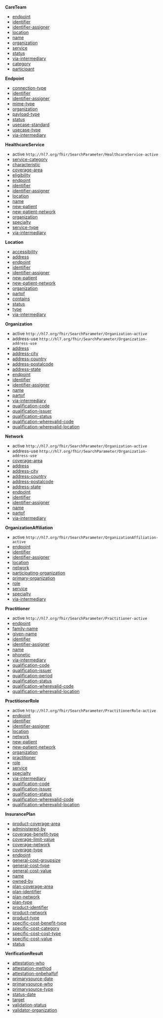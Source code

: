 
**CareTeam**

- [endpoint](SearchParameter-careteam-endpoint.html)
- [identifier](SearchParameter-careteam-identifier.html)
- [identifier-assigner](SearchParameter-careteam-identifier-assigner.html)
- [location](SearchParameter-careteam-location.html)
- [name](SearchParameter-careteam-name.html)
- [organization](SearchParameter-careteam-organization.html)
- [service](SearchParameter-careteam-service.html)
- [status](SearchParameter-careteam-status.html)
- [via-intermediary](SearchParameter-careteam-via-intermediary.html)
- [category](SearchParameter-careteam-category.html)
- [participant](SearchParameter-careteam-participant.html)

**Endpoint**

- [connection-type](SearchParameter-endpoint-connection-type.html)
- [identifier](SearchParameter-endpoint-identifier.html)
- [identifier-assigner](SearchParameter-endpoint-identifier-assigner.html)
- [mime-type](SearchParameter-endpoint-mime-type.html)
- [organization](SearchParameter-endpoint-organization.html)
- [payload-type](SearchParameter-endpoint-payload-type.html)
- [status](SearchParameter-endpoint-status.html)
- [usecase-standard](SearchParameter-endpoint-usecase-standard.html)
- [usecase-type](SearchParameter-endpoint-usecase-type.html)
- [via-intermediary](SearchParameter-endpoint-via-intermediary.html)

**HealthcareService**

- active `http://hl7.org/fhir/SearchParameter/HealthcareService-active`
- [service-category](SearchParameter-healthcareservice-service-category.html)
- [characteristic](SearchParameter-healthcareservice-characteristic.html)
- [coverage-area](SearchParameter-healthcareservice-coverage-area.html)
- [eligibility](SearchParameter-healthcareservice-eligibility.html)
- [endpoint](SearchParameter-healthcareservice-endpoint.html)
- [identifier](SearchParameter-healthcareservice-identifier.html)
- [identifier-assigner](SearchParameter-healthcareservice-identifier-assigner.html)
- [location](SearchParameter-healthcareservice-location.html)
- [name](SearchParameter-healthcareservice-name.html)
- [new-patient](SearchParameter-healthcareservice-new-patient.html)
- [new-patient-network](SearchParameter-healthcareservice-new-patient-network.html)
- [organization](SearchParameter-healthcareservice-organization.html)
- [specialty](SearchParameter-healthcareservice-specialty.html)
- [service-type](SearchParameter-healthcareservice-service-type.html)
- [via-intermediary](SearchParameter-healthcareservice-via-intermediary.html)

**Location**

- [accessibility](SearchParameter-location-accessibility.html)
- [address](SearchParameter-location-address.html)
- [endpoint](SearchParameter-location-endpoint.html)
- [identifier](SearchParameter-location-identifier.html)
- [identifier-assigner](SearchParameter-location-identifier-assigner.html)
- [new-patient](SearchParameter-location-new-patient.html)
- [new-patient-network](SearchParameter-location-new-patient-network.html)
- [organization](SearchParameter-location-organization.html)
- [partof](SearchParameter-location-partof.html)
- [contains](SearchParameter-location-contains.html)
- [status](SearchParameter-location-status.html)
- [type](SearchParameter-location-type.html)
- [via-intermediary](SearchParameter-location-via-intermediary.html)

**Organization**

- active `http://hl7.org/fhir/SearchParameter/Organization-active`
- address-use `http://hl7.org/fhir/SearchParameter/Organization-address-use`
- [address](SearchParameter-organization-address.html)
- [address-city](SearchParameter-organization-address-city.html)
- [address-country](SearchParameter-organization-address-country.html)
- [address-postalcode](SearchParameter-organization-address-postalcode.html)
- [address-state](SearchParameter-organization-address-state.html)
- [endpoint](SearchParameter-organization-endpoint.html)
- [identifier](SearchParameter-organization-identifier.html)
- [identifier-assigner](SearchParameter-organization-identifier-assigner.html)
- [name](SearchParameter-organization-name.html)
- [partof](SearchParameter-organization-partof.html)
- [via-intermediary](SearchParameter-organization-via-intermediary.html)
- [qualification-code](SearchParameter-organization-qualification-code.html)
- [qualification-issuer](SearchParameter-organization-qualification-issuer.html)
- [qualification-status](SearchParameter-organization-qualification-status.html)
- [qualification-wherevalid-code](SearchParameter-organization-qualification-wherevalid-code.html)
- [qualification-wherevalid-location](SearchParameter-organization-qualification-wherevalid-location.html)

**Network**

- active `http://hl7.org/fhir/SearchParameter/Organization-active`
- address-use `http://hl7.org/fhir/SearchParameter/Organization-address-use`
- [coverage-area](SearchParameter-organization-coverage-area.html)
- [address](SearchParameter-organization-address.html)
- [address-city](SearchParameter-organization-address-city.html)
- [address-country](SearchParameter-organization-address-country.html)
- [address-postalcode](SearchParameter-organization-address-postalcode.html)
- [address-state](SearchParameter-organization-address-state.html)
- [endpoint](SearchParameter-organization-endpoint.html)
- [identifier](SearchParameter-organization-identifier.html)
- [identifier-assigner](SearchParameter-organization-identifier-assigner.html)
- [name](SearchParameter-organization-name.html)
- [partof](SearchParameter-organization-partof.html)
- [via-intermediary](SearchParameter-organization-via-intermediary.html)

**OrganizationAffiliation**

- active `http://hl7.org/fhir/SearchParameter/OrganizationAffiliation-active`
- [endpoint](SearchParameter-organizationaffiliation-endpoint.html)
- [identifier](SearchParameter-organizationaffiliation-identifier.html)
- [identifier-assigner](SearchParameter-organizationaffiliation-identifier-assigner.html)
- [location](SearchParameter-organizationaffiliation-location.html)
- [network](SearchParameter-organizationaffiliation-network.html)
- [participating-organization](SearchParameter-organizationaffiliation-participating-organization.html)
- [primary-organization](SearchParameter-organizationaffiliation-primary-organization.html)
- [role](SearchParameter-organizationaffiliation-role.html)
- [service](SearchParameter-organizationaffiliation-service.html)
- [specialty](SearchParameter-organizationaffiliation-specialty.html)
- [via-intermediary](SearchParameter-organizationaffiliation-via-intermediary.html)

**Practitioner**

- active `http://hl7.org/fhir/SearchParameter/Practitioner-active`
- [endpoint](SearchParameter-practitioner-endpoint.html)
- [family-name](SearchParameter-practitioner-family-name.html)
- [given-name](SearchParameter-practitioner-given-name.html)
- [identifier](SearchParameter-practitioner-identifier.html)
- [identifier-assigner](SearchParameter-practitioner-identifier-assigner.html)
- [name](SearchParameter-practitioner-name.html)
- [phonetic](SearchParameter-practitioner-phonetic.html)
- [via-intermediary](SearchParameter-practitioner-via-intermediary.html)
- [qualification-code](SearchParameter-practitioner-qualification-code.html)
- [qualification-issuer](SearchParameter-practitioner-qualification-issuer.html)
- [qualification-period](SearchParameter-practitioner-qualification-period.html)
- [qualification-status](SearchParameter-practitioner-qualification-status.html)
- [qualification-wherevalid-code](SearchParameter-practitioner-qualification-wherevalid-code.html)
- [qualification-wherevalid-location](SearchParameter-practitioner-qualification-wherevalid-location.html)

**PractitionerRole**

- active `http://hl7.org/fhir/SearchParameter/PractitionerRole-active`
- [endpoint](SearchParameter-practitionerrole-endpoint.html)
- [identifier](SearchParameter-practitionerrole-identifier.html)
- [identifier-assigner](SearchParameter-practitionerrole-identifier-assigner.html)
- [location](SearchParameter-practitionerrole-location.html)
- [network](SearchParameter-practitionerrole-network.html)
- [new-patient](SearchParameter-practitionerrole-new-patient.html)
- [new-patient-network](SearchParameter-practitionerrole-new-patient-network.html)
- [organization](SearchParameter-practitionerrole-organization.html)
- [practitioner](SearchParameter-practitionerrole-practitioner.html)
- [role](SearchParameter-practitionerrole-role.html)
- [service](SearchParameter-practitionerrole-service.html)
- [specialty](SearchParameter-practitionerrole-specialty.html)
- [via-intermediary](SearchParameter-practitionerrole-via-intermediary.html)
- [qualification-code](SearchParameter-practitionerrole-qualification-code.html)
- [qualification-issuer](SearchParameter-practitionerrole-qualification-issuer.html)
- [qualification-status](SearchParameter-practitionerrole-qualification-status.html)
- [qualification-wherevalid-code](SearchParameter-practitionerrole-qualification-wherevalid-code.html)
- [qualification-wherevalid-location](SearchParameter-practitionerrole-qualification-wherevalid-location.html)

**InsurancePlan**

- [product-coverage-area](SearchParameter-insuranceplan-product-coverage-area.html)
- [administered-by](SearchParameter-insuranceplan-administered-by.html)
- [coverage-benefit-type](SearchParameter-insuranceplan-coverage-benefit-type.html)
- [coverage-limit-value](SearchParameter-insuranceplan-coverage-limit-value.html)
- [coverage-network](SearchParameter-insuranceplan-coverage-network.html)
- [coverage-type](SearchParameter-insuranceplan-coverage-type.html)
- [endpoint](SearchParameter-insuranceplan-endpoint.html)
- [general-cost-groupsize](SearchParameter-insuranceplan-general-cost-groupsize.html)
- [general-cost-type](SearchParameter-insuranceplan-general-cost-type.html)
- [general-cost-value](SearchParameter-insuranceplan-general-cost-value.html)
- [name](SearchParameter-insuranceplan-name.html)
- [owned-by](SearchParameter-insuranceplan-owned-by.html)
- [plan-coverage-area](SearchParameter-insuranceplan-plan-coverage-area.html)
- [plan-identifier](SearchParameter-insuranceplan-plan-identifier.html)
- [plan-network](SearchParameter-insuranceplan-plan-network.html)
- [plan-type](SearchParameter-insuranceplan-plan-type.html)
- [product-identifier](SearchParameter-insuranceplan-product-identifier.html)
- [product-network](SearchParameter-insuranceplan-product-network.html)
- [product-type](SearchParameter-insuranceplan-product-type.html)
- [specific-cost-benefit-type](SearchParameter-insuranceplan-specific-cost-benefit-type.html)
- [specific-cost-category](SearchParameter-insuranceplan-specific-cost-category.html)
- [specific-cost-cost-type](SearchParameter-insuranceplan-specific-cost-cost-type.html)
- [specific-cost-value](SearchParameter-insuranceplan-specific-cost-value.html)
- [status](SearchParameter-insuranceplan-status.html)

**VerificationResult**

- [attestation-who](SearchParameter-verificationresult-attestation-who.html)
- [attestation-method](SearchParameter-verificationresult-attestation-method.html)
- [attestation-onbehalfof](SearchParameter-verificationresult-attestation-onbehalfof.html)
- [primarysource-date](SearchParameter-verificationresult-primarysource-date.html)
- [primarysource-who](SearchParameter-verificationresult-primarysource-who.html)
- [primarysource-type](SearchParameter-verificationresult-primarysource-type.html)
- [status-date](SearchParameter-verificationresult-status-date.html)
- [target](SearchParameter-verificationresult-target.html)
- [validation-status](SearchParameter-verificationresult-validation-status.html)
- [validator-organization](SearchParameter-verificationresult-validator-organization.html)

